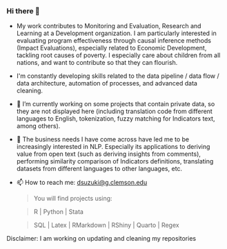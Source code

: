 ### Hi there 👋

- My work contributes to Monitoring and Evaluation, Research and Learning at a Development organization. I am particularly interested in evaluating program effectiveness through causal inference methods (Impact Evaluations), especially related to Economic Development, tackling root causes of poverty. I especially care about children from all nations, and want to contribute so that they can flourish.
- I'm constantly developing skills related to the data pipeline / data flow / data architecture, automation of processes, and advanced data cleaning. 
  
- 🔭 I’m currently working on some projects that contain private data, so they are not displayed here (including translation code from different languages to English, tokenization, fuzzy matching for Indicators text, among others).
- 🌱 The business needs I have come across have led me to be increasingly interested in NLP. Especially its applications to deriving value from open text (such as deriving insights from comments), performing similarity comparison of Indicators definitions, translating datasets from different languages to other languages, etc.

- 📫 How to reach me: dsuzuki@g.clemson.edu

  > You will find projects using:

  > R | Python | Stata
  
  > SQL | Latex | RMarkdown | RShiny | Quarto | Regex


Disclaimer: I am working on updating and cleaning my repositories
<!--
**dorissuzukiesmerio/dorissuzukiesmerio** is a ✨ _special_ ✨ repository because its `README.md` (this file) appears on your GitHub profile.


<div>

  <img src="https://github.com/devicons/devicon/blob/master/icons/git/git-original-wordmark.svg" title="Git" **alt="Git" width="40" height="40"/>
</div>

